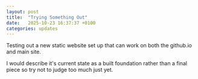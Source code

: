 ```yaml
---
layout: post
title:  "Trying Something Out"
date:   2025-10-23 16:37:37 +0100
categories: updates
---
```


Testing out a new static website set up that can work on both the github.io and main site.

I would describe it's current state as a built foundation rather than a final piece so try not to judge too much just yet.